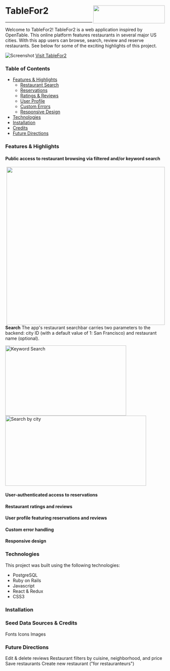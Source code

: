 # TableFor2  <img src="https://github.com/mmdurnin/TableFor2/blob/master/app/assets/images/tf2_logo.png" align="right" height="57" width="226" >
-------------

Welcome to TableFor2! TableFor2 is a web application inspired by OpenTable. This online platform features restaurants in several major US cities. With this app users can browse, search, review and reserve restaurants. See below for some of the exciting highlights of this project.

![Screenshot](https://github.com/mmdurnin/TableFor2/blob/master/app/assets/images/restaurant_show.png)
[Visit TableFor2](http://tablefor2.herokuapp.com/#/)







### Table of Contents
* [Features & Highlights](#Features-&-Highlights)
  * [Restaurant Search](#search)
  * [Reservations](#reservations)
  * [Ratings & Reviews](#reviews)
  * [User Profile](#profile)
  * [Custom Errors](#errors)
  * [Responsive Design](#responsive)
* [Technologies](#Technologies)
* [Installation](#Installation)
* [Credits](#Seed-Sources)
* [Future Directions](#Future-Directions)


### <a id="Features-&-Highlights"></a>Features & Highlights ###

#### <a id="search"></a>Public access to restaurant browsing via filtered and/or keyword search ####

<img src="https://github.com/mmdurnin/TableFor2/blob/master/app/assets/images/screenshot_snippets/t.snippet_search_util.png" width="500" align="right" >

**Search**
The app's restaurant searchbar carries two parameters to the backend: city ID (with a default value of 1: San Francisco) and restaurant name (optional). 



<img src="https://github.com/mmdurnin/TableFor2/blob/master/app/assets/images/screenshot_gifs/t.partial_search.gif" height="222" width="382" alt="Keyword Search">  <img src="https://github.com/mmdurnin/TableFor2/blob/master/app/assets/images/screenshot_gifs/t.filtered_search.gif" height="222" width="445" alt="Search by city" >   

#### <a id="reservations"></a>User-authenticated access to reservations ####
#### <a id="reviews"></a>Restaurant ratings and reviews ####
#### <a id="profile"></a>User profile featuring reservations and reviews ####
#### <a id="errors"></a>Custom error handling ####
#### <a id="responsive"></a>Responsive design ####

### <a id="Technologies"></a>Technologies ###

This project was built using the following technologies:
* PostgreSQL
* Ruby on Rails
* Javascript
* React & Redux
* CSS3

### <a id="Installation"></a>Installation ###


### <a id="Seed-Sources"></a>Seed Data Sources & Credits ###
Fonts
Icons
Images


### <a id="Future-Directions"></a>Future Directions ###
Edit & delete reviews
Restaurant filters by cuisine, neighborhood, and price
Save restaurants 
Create new restaurant ("for restauranteurs")
